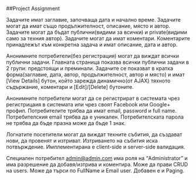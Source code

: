 ##Project Assignment

Задачите имат заглавие, започваща дата и начално време. Задачите могат да имат също продължителност, описание, място и автор.
Задачите могат да бъдат публични(видими за всички) и private(видими само за техния автор). 
Задачите могат да имат коментари. Коментарите принадлежът към конкретна задача и имат описание, дата и автор.

Анонимните потребители(без регистрация) могат да виждат всички публични задачи. 
Главната страница показва всички публични задачи в 2 групи: предстоящи и преминали. 
Задачите се показват в кратка форма(заглавие, дата, автор, продължителност, автор и място) и имат [View Details] бутон, който зарежда динамично(от AJAX) тяхното съдържание, коментари и [Edit]/[Delete] бутоните.

Анонимните потребители могат да се регистрират в системата чрез регистрицаия в системата или чрез своят Facebook или Google+ профил. 
Потребителите трябва да имат email, password и full name. 
Потребителския email трябва да е уникален. 
Потребителската парола не трябва да бъде празна може да бъде 1 знак.

Логнатите посетители могат да виждат техните събития, да създават нови, да провенят и изтриват. 
Изтриването на събития иска потвърждение. 
Имплементирана е client-side и server-side валидация.

Специален потребител admin@admin.com има роля на “Administrator” и има разрешение да добавя/изтрива и коментира. Може да прави CRUD на users. 
Може да търси по FullName и Email user.
Добавен е и Paging.
